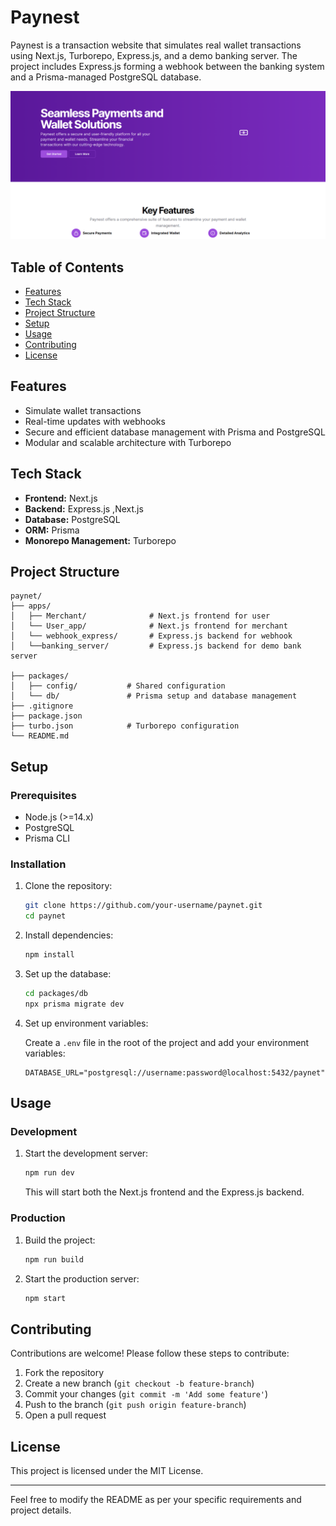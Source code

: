 
# Paynest

Paynest is a transaction website that simulates real wallet transactions using Next.js, Turborepo, Express.js, and a demo banking server. The project includes Express.js forming a webhook between the banking system and a Prisma-managed PostgreSQL database.

![Home](image.png)

## Table of Contents

- [Features](#features)
- [Tech Stack](#tech-stack)
- [Project Structure](#project-structure)
- [Setup](#setup)
- [Usage](#usage)
- [Contributing](#contributing)
- [License](#license)


## Features

- Simulate wallet transactions
- Real-time updates with webhooks
- Secure and efficient database management with Prisma and PostgreSQL
- Modular and scalable architecture with Turborepo

## Tech Stack

- **Frontend:** Next.js
- **Backend:** Express.js ,Next.js
- **Database:** PostgreSQL
- **ORM:** Prisma
- **Monorepo Management:** Turborepo

## Project Structure

```
paynet/
├── apps/
│   ├── Merchant/              # Next.js frontend for user
│   └── User_app/              # Next.js frontend for merchant
│   └── webhook_express/       # Express.js backend for webhook
│   └──banking_server/         # Express.js backend for demo bank server

├── packages/
│   ├── config/           # Shared configuration
│   └── db/               # Prisma setup and database management
├── .gitignore
├── package.json
├── turbo.json            # Turborepo configuration
└── README.md
```

## Setup

### Prerequisites

- Node.js (>=14.x)
- PostgreSQL
- Prisma CLI

### Installation

1. Clone the repository:

   ```sh
   git clone https://github.com/your-username/paynet.git
   cd paynet
   ```

2. Install dependencies:

   ```sh
   npm install
   ```

3. Set up the database:

   ```sh
   cd packages/db
   npx prisma migrate dev
   ```

4. Set up environment variables:

   Create a `.env` file in the root of the project and add your environment variables:

   ```env
   DATABASE_URL="postgresql://username:password@localhost:5432/paynet"
   ```

## Usage

### Development

1. Start the development server:

   ```sh
   npm run dev
   ```

   This will start both the Next.js frontend and the Express.js backend.

### Production

1. Build the project:

   ```sh
   npm run build
   ```

2. Start the production server:

   ```sh
   npm start
   ```

## Contributing

Contributions are welcome! Please follow these steps to contribute:

1. Fork the repository
2. Create a new branch (`git checkout -b feature-branch`)
3. Commit your changes (`git commit -m 'Add some feature'`)
4. Push to the branch (`git push origin feature-branch`)
5. Open a pull request

## License

This project is licensed under the MIT License.

---

Feel free to modify the README as per your specific requirements and project details.
